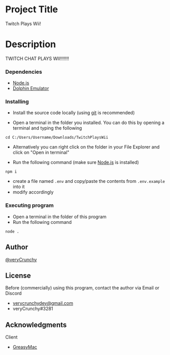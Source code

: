 # Project Title

Twitch Plays Wii!

# Description

TWITCH CHAT PLAYS WII!!!!!!!

### Dependencies

- [Node.js](https://nodejs.org/)
- [Dolphin Emulator](https://dolphin-emu.org)

### Installing

- Install the source code locally (using [git](https://git-scm.com/) is recommended)

- Open a terminal in the folder you installed. You can do this by opening a terminal and typing the following

```
cd C:/Users/Username/Downloads/TwitchPlaysWii
```
- Alternatively you can right click on the folder in your File Explorer and click on "Open in terminal"


- Run the following command (make sure [Node.js](https://nodejs.org/) is installed)

```
npm i
```

- create a file named `.env` and copy/paste the contents from `.env.example` into it
- modify accordingly

### Executing program

- Open a terminal in the folder of this program
- Run the following command

```
node .
```

## Author

[@veryCrunchy](https://github.com/veryCrunchy)

## License

Before (commercially) using this program, contact the author via Email or Discord

- verycrunchydev@gmail.com
- veryCrunchy#3281

## Acknowledgments

Client
- [GreasyMac](https://greasygang.co)
